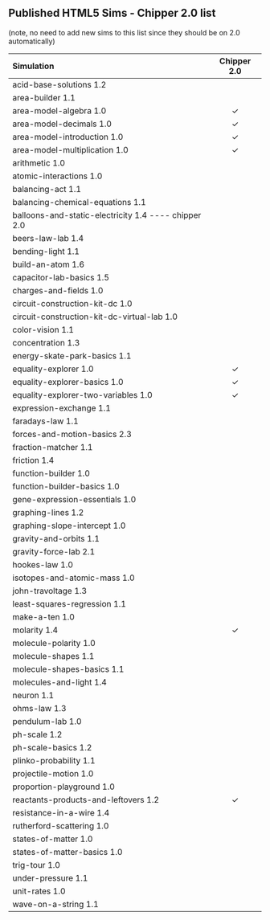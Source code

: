 ## Published HTML5 Sims - Chipper 2.0 list
(note, no need to add new sims to this list since they should be on 2.0 automatically)

| Simulation  | Chipper 2.0 |
| :---------- |:--: |
| acid-base-solutions 1.2 |  |
| area-builder 1.1 |  |
| area-model-algebra 1.0 | ✓ |
| area-model-decimals 1.0| ✓ |
| area-model-introduction 1.0 | ✓ |
| area-model-multiplication 1.0 | ✓ |
| arithmetic 1.0 |  |
| atomic-interactions 1.0 |  |
| balancing-act 1.1 |  |
| balancing-chemical-equations 1.1 |  |
| balloons-and-static-electricity 1.4 ---- chipper 2.0
| beers-law-lab 1.4 |  |
| bending-light 1.1 |  |
| build-an-atom 1.6 |  |
| capacitor-lab-basics 1.5 |  |
| charges-and-fields 1.0 |  |
| circuit-construction-kit-dc 1.0 |  |
| circuit-construction-kit-dc-virtual-lab 1.0 |  |
| color-vision 1.1 |  |
| concentration 1.3 |  |
| energy-skate-park-basics 1.1 |  |
| equality-explorer 1.0 | ✓ |
| equality-explorer-basics 1.0 | ✓ |
| equality-explorer-two-variables 1.0 | ✓ |
| expression-exchange 1.1 |  |
| faradays-law 1.1 |  |
| forces-and-motion-basics 2.3 |  |
| fraction-matcher 1.1 |  |
| friction 1.4 |  |
| function-builder 1.0 |  |
| function-builder-basics 1.0 |  |
| gene-expression-essentials 1.0 |  |
| graphing-lines 1.2 |  |
| graphing-slope-intercept 1.0 |  |
| gravity-and-orbits 1.1 |  |
| gravity-force-lab 2.1 |  |
| hookes-law 1.0 |  |
| isotopes-and-atomic-mass 1.0 |  |
| john-travoltage 1.3 |  |
| least-squares-regression 1.1 |  |
| make-a-ten 1.0 |  |
| molarity 1.4 | ✓ |
| molecule-polarity 1.0 |  |
| molecule-shapes 1.1 |  |
| molecule-shapes-basics 1.1 |  |
| molecules-and-light 1.4 |  |
| neuron 1.1 |  |
| ohms-law 1.3 |  |
| pendulum-lab 1.0 |  |
| ph-scale 1.2 |  |
| ph-scale-basics 1.2 |  |
| plinko-probability 1.1 |  |
| projectile-motion 1.0 |  |
| proportion-playground 1.0 |  |
| reactants-products-and-leftovers 1.2 | ✓ |
| resistance-in-a-wire 1.4 |  |
| rutherford-scattering 1.0 |  |
| states-of-matter 1.0 |  |
| states-of-matter-basics 1.0 |  |
| trig-tour 1.0 |  |
| under-pressure 1.1 |  |
| unit-rates 1.0 |  |
| wave-on-a-string 1.1 |  |




